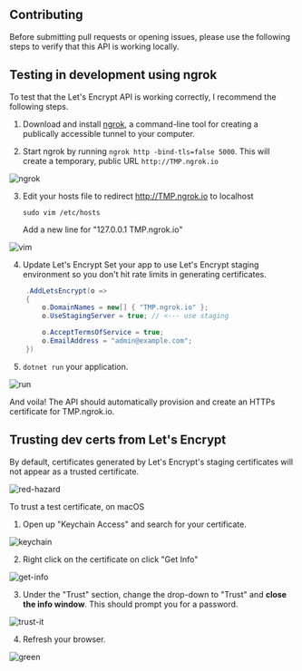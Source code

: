 Contributing
------------

Before submitting pull requests or opening issues,
please use the following steps to verify that this API is working locally.

## Testing in development using ngrok

To test that the Let's Encrypt API is working correctly,
I recommend the following steps.

1. Download and install [ngrok](https://ngrok.io), a command-line tool for creating a publically accessible tunnel to your computer.

2. Start ngrok by running `ngrok http -bind-tls=false 5000`. This will create a temporary, public URL `http://TMP.ngrok.io`

![ngrok](https://i.imgur.com/Vl8Egsv.png)

3. Edit your hosts file to redirect http://TMP.ngrok.io to localhost
    ```
    sudo vim /etc/hosts
    ```

    Add a new line for "127.0.0.1  TMP.ngrok.io"

![vim](https://i.imgur.com/BtJQSaL.png)

4. Update Let's Encrypt Set your app to use Let's Encrypt staging environment so you don't hit rate limits in generating certificates.

```csharp
    .AddLetsEncrypt(o =>
    {
        o.DomainNames = new[] { "TMP.ngrok.io" };
        o.UseStagingServer = true; // <--- use staging

        o.AcceptTermsOfService = true;
        o.EmailAddress = "admin@example.com";
    })
```

5. `dotnet run` your application.

![run](https://i.imgur.com/eXqCKBL.png)

And voila! The API should automatically provision and create an HTTPs certificate for TMP.ngrok.io.


## Trusting dev certs from Let's Encrypt

By default, certificates generated by Let's Encrypt's staging certificates will not appear as a trusted certificate.

![red-hazard](https://i.imgur.com/vnoqhCq.png)

To trust a test certificate, on macOS

1. Open up "Keychain Access" and search for your certificate.

![keychain](https://i.imgur.com/w6BZvyN.png)

2. Right click on the certificate on click "Get Info"

![get-info](https://i.imgur.com/EL4fJAm.png)

3. Under the "Trust" section, change the drop-down to "Trust" and **close the info window**. This should prompt you for a password.

![trust-it](https://i.imgur.com/JmQnglg.png)

4. Refresh your browser.

![green](https://i.imgur.com/tyTaJwV.png)
